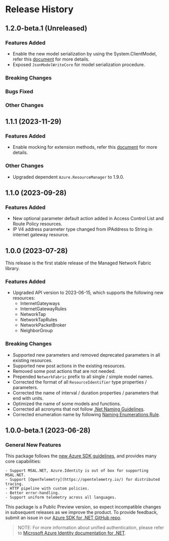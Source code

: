 # Release History

## 1.2.0-beta.1 (Unreleased)

### Features Added

- Enable the new model serialization by using the System.ClientModel, refer this [document](https://aka.ms/azsdk/net/mrw) for more details.
- Exposed `JsonModelWriteCore` for model serialization procedure.

### Breaking Changes

### Bugs Fixed

### Other Changes

## 1.1.1 (2023-11-29)

### Features Added

- Enable mocking for extension methods, refer this [document](https://aka.ms/azsdk/net/mocking) for more details.

### Other Changes

- Upgraded dependent `Azure.ResourceManager` to 1.9.0.

## 1.1.0 (2023-09-28)

### Features Added

- New optional parameter default action added in Access Control List and Route Policy resources.
- IP V4 address parameter type changed from IPAddress to String in internet gateway resource.

## 1.0.0 (2023-07-28)

This release is the first stable release of the Managed Network Fabric library.

### Features Added

- Upgraded API version to 2023-06-15, which supports the following new resources:
    - InternetGateyways
    - InternetGatewayRules
    - NetworkTap
    - NetworkTapRules
    - NetworkPacketBroker
    - NeighborGroup

### Breaking Changes

- Supported new parameters and removed deprecated parameters in all existing resources.
- Supported new post actions in the existing resources.
- Removed some post actions that are not needed.
- Prepended `NetworkFabric` prefix to all single / simple model names.
- Corrected the format of all `ResourceIdentifier` type properties / parameters.
- Corrected the name of interval / duration properties / parameters that end with units.
- Optimized the name of some models and functions.
- Corrected all acronyms that not follow [.Net Naming Guidelines](https://docs.microsoft.com/dotnet/standard/design-guidelines/naming-guidelines).
- Corrected enumeration name by following [Naming Enumerations Rule](https://docs.microsoft.com/dotnet/standard/design-guidelines/names-of-classes-structs-and-interfaces#naming-enumerations).

## 1.0.0-beta.1 (2023-06-28)

### General New Features

This package follows the [new Azure SDK guidelines](https://azure.github.io/azure-sdk/general_introduction.html), and provides many core capabilities:

    - Support MSAL.NET, Azure.Identity is out of box for supporting MSAL.NET.
    - Support [OpenTelemetry](https://opentelemetry.io/) for distributed tracing.
    - HTTP pipeline with custom policies.
    - Better error-handling.
    - Support uniform telemetry across all languages.

This package is a Public Preview version, so expect incompatible changes in subsequent releases as we improve the product. To provide feedback, submit an issue in our [Azure SDK for .NET GitHub repo](https://github.com/Azure/azure-sdk-for-net/issues).

> NOTE: For more information about unified authentication, please refer to [Microsoft Azure Identity documentation for .NET](https://docs.microsoft.com//dotnet/api/overview/azure/identity-readme?view=azure-dotnet).
